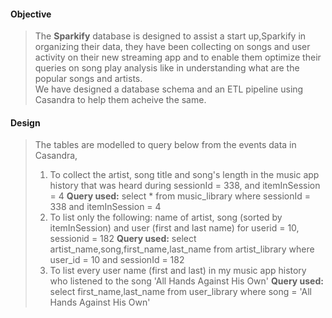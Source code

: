 #### **Objective**
>  
> The **Sparkify** database is designed to assist a start up,Sparkify in organizing their data, they have been collecting on songs and user activity on their new streaming app and to enable them optimize their queries on song play analysis like in understanding what are the popular songs and artists.  
> We have designed a database schema and an ETL pipeline using Casandra to help them acheive the same.



#### **Design**
>
>The tables are modelled to query below from the events data in Casandra,
>1. To collect the artist, song title and song's length in the music app history that was heard during  sessionId = 338, and itemInSession  = 4
>**Query used:** select * from music_library where sessionId = 338 and itemInSession = 4
>2. To list only the following: name of artist, song (sorted by itemInSession) and user (first and last name) for userid = 10, sessionid = 182
>**Query used:** select artist_name,song,first_name,last_name from artist_library where user_id = 10 and sessionId = 182
>3. To list every user name (first and last) in my music app history who listened to the song 'All Hands Against His Own'
>**Query used:** select first_name,last_name from user_library where song = 'All Hands Against His Own'  
   






